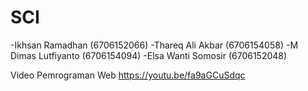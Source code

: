 # SCI

-Ikhsan Ramadhan (6706152066)
-Thareq Ali Akbar (6706154058)
-M Dimas Lutfiyanto (6706154094)
-Elsa Wanti Somosir (6706152048)

Video Pemrograman Web
https://youtu.be/fa9aGCuSdqc